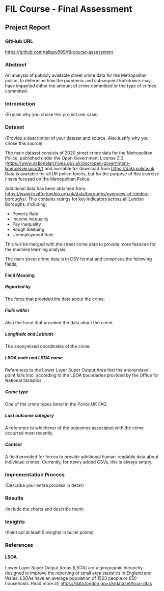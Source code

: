 # FIL Course - Final Assessment
## Project Report

### GitHub URL 
https://github.com/tallguy999/fil-course-assessment

### Abstract
An analysis of publicly available street crime data for the Metropolitan police, to determine how the pandemic and subsequent lockdowns may have impacted either the amount of crime committed or the type of crimes committed.

### Introduction
(Explain why you chose this project use case)

### Dataset
(Provide a description of your dataset and source. Also justify why you chose this source)

The main dataset consists of 2020 street crime data for the Metropolitan Police, published under the Open Government License 3.0.(https://www.nationalarchives.gov.uk/doc/open-government-licence/version/3/) and available for download from https://data.police.uk. Data is available for all UK police forces, but for the purpose of this exercise I have focused on the Metropolitan Police. 

Additional data has been obtained from https://www.trustforlondon.org.uk/data/boroughs/overview-of-london-boroughs/. This contains ratings for key indicators across all London Boroughs, including;
* Poverty Rate
* Income Inequality
* Pay Inequality
* Rough Sleeping
* Unemployment Rate

This will be merged with the street crime data to provide more features for the machine learning analysis.

The main street crime data is in CSV format and comprises the following fields;

#### Field Meaning

##### Reported by
The force that provided the data about the crime.

##### Falls within
Also the force that provided the data about the crime.

##### Longitude and Latitude
The anonymised coordinates of the crime.

##### LSOA code and LSOA name
References to the Lower Layer Super Output Area that the anonymised point falls into, according to the LSOA boundaries provided by the Office for National Statistics.

##### Crime type
One of the crime types listed in the Police.UK FAQ.

##### Last outcome category
A reference to whichever of the outcomes associated with the crime occurred most recently.

##### Context
A field provided for forces to provide additional human-readable data about individual crimes. Currently, for newly added CSVs, this is always empty.

### Implementation Process
(Describe your entire process in detail)

### Results
(Include the charts and describe them)

### Insights
(Point out at least 5 insights in bullet points)

### References
#### LSOA
Lower Layer Super Output Areas (LSOA) are a geographic hierarchy designed to improve the reporting of small area statistics in England and Wales. LSOAs have an average population of 1500 people or 650 households. 
Read more at; https://data.london.gov.uk/dataset/lsoa-atlas